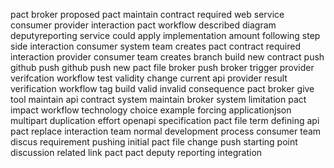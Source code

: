pact broker proposed pact maintain contract required web service consumer provider interaction pact workflow described diagram deputyreporting service could apply implementation amount following step side interaction consumer system team creates pact contract required interaction provider consumer team creates branch build new contract push github push github push new pact file broker push broker trigger provider verifcation workflow test validity change current api provider result verification workflow tag build valid invalid consequence pact broker give tool maintain api contract system maintain broker system limitation pact impact workflow technology choice example forcing applicationjson multipart duplication effort openapi specification pact file term defining api pact replace interaction team normal development process consumer team discus requirement pushing initial pact file change push starting point discussion related link pact pact deputy reporting integration